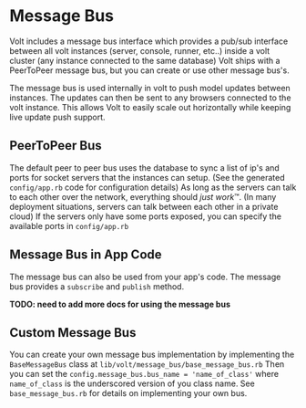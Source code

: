 # Message Bus

Volt includes a message bus interface which provides a pub/sub interface between all volt instances (server, console, runner, etc..) inside a volt cluster (any instance connected to the same database)  Volt ships with a PeerToPeer message bus, but you can create or use other message bus's.

The message bus is used internally in volt to push model updates between instances.  The updates can then be sent to any browsers connected to the volt instance.  This allows Volt to easily scale out horizontally while keeping live update push support.

## PeerToPeer Bus

The default peer to peer bus uses the database to sync a list of ip's and ports for socket servers that the instances can setup.  (See the generated ```config/app.rb``` code for configuration details)  As long as the servers can talk to each other over the network, everything should *just work*™.  (In many deployment situations, servers can talk between each other in a private cloud)  If the servers only have some ports exposed, you can specify the available ports in ```config/app.rb```

## Message Bus in App Code

The message bus can also be used from your app's code.  The message bus provides a ```subscribe``` and ```publish``` method.

**TODO: need to add more docs for using the message bus**

## Custom Message Bus

You can create your own message bus implementation by implementing the ```BaseMessageBus``` class at ```lib/volt/message_bus/base_message_bus.rb```  Then you can set the ```config.message_bus.bus_name = 'name_of_class'``` where ```name_of_class``` is the underscored version of you class name.  See ```base_message_bus.rb``` for details on implementing your own bus.

